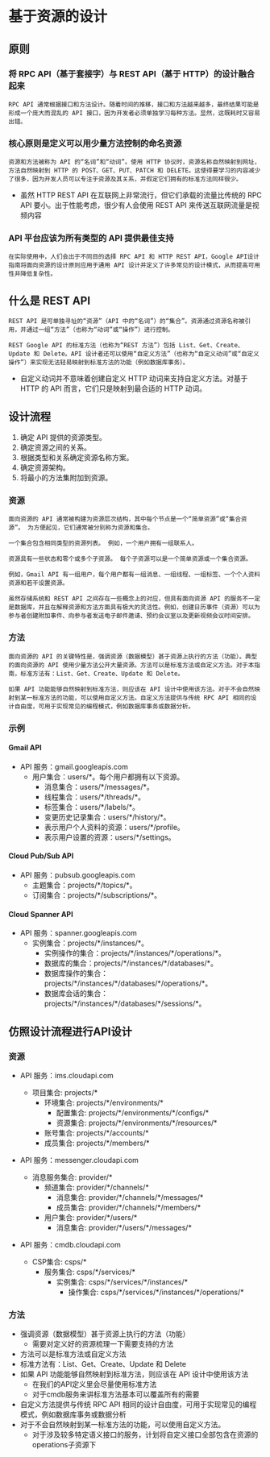 # 基于资源的设计
## 原则
### 将 RPC API（基于套接字）与 REST API（基于 HTTP）的设计融合起来    
    RPC API 通常根据接口和方法设计。随着时间的推移，接口和方法越来越多，最终结果可能是形成一个庞大而混乱的 API 接口，因为开发者必须单独学习每种方法。显然，这既耗时又容易出错。

### 核心原则是定义可以用少量方法控制的命名资源
    资源和方法被称为 API 的“名词”和“动词”。使用 HTTP 协议时，资源名称自然映射到网址，方法自然映射到 HTTP 的 POST、GET、PUT、PATCH 和 DELETE。这使得要学习的内容减少了很多，因为开发人员可以专注于资源及其关系，并假定它们拥有的标准方法同样很少。

* 虽然 HTTP REST API 在互联网上非常流行，但它们承载的流量比传统的 RPC API 要小。出于性能考虑，很少有人会使用 REST API 来传送互联网流量是视频内容

### API 平台应该为所有类型的 API 提供最佳支持
    在实际使用中，人们会出于不同目的选择 RPC API 和 HTTP REST API，Google API设计指南将面向资源的设计原则应用于通用 API 设计并定义了许多常见的设计模式，从而提高可用性并降低复杂性。

## 什么是 REST API
    REST API 是可单独寻址的“资源”（API 中的“名词”）的“集合”。资源通过资源名称被引用，并通过一组“方法”（也称为“动词”或“操作”）进行控制。

    REST Google API 的标准方法（也称为“REST 方法”）包括 List、Get、Create、Update 和 Delete。API 设计者还可以使用“自定义方法”（也称为“自定义动词”或“自定义操作”）来实现无法轻易映射到标准方法的功能（例如数据库事务）。

* 自定义动词并不意味着创建自定义 HTTP 动词来支持自定义方法。对基于 HTTP 的 API 而言，它们只是映射到最合适的 HTTP 动词。

## 设计流程

1. 确定 API 提供的资源类型。
2. 确定资源之间的关系。
3. 根据类型和关系确定资源名称方案。
4. 确定资源架构。
5. 将最小的方法集附加到资源。
### 资源
    面向资源的 API 通常被构建为资源层次结构，其中每个节点是一个“简单资源”或“集合资源”。 为方便起见，它们通常被分别称为资源和集合。

    一个集合包含相同类型的资源列表。 例如，一个用户拥有一组联系人。

    资源具有一些状态和零个或多个子资源。 每个子资源可以是一个简单资源或一个集合资源。

    例如，Gmail API 有一组用户，每个用户都有一组消息、一组线程、一组标签、一个个人资料资源和若干设置资源。

    虽然存储系统和 REST API 之间存在一些概念上的对应，但具有面向资源 API 的服务不一定是数据库，并且在解释资源和方法方面具有极大的灵活性。例如，创建日历事件（资源）可以为参与者创建附加事件、向参与者发送电子邮件邀请、预约会议室以及更新视频会议时间安排。

### 方法
    面向资源的 API 的关键特性是，强调资源（数据模型）甚于资源上执行的方法（功能）。典型的面向资源的 API 使用少量方法公开大量资源。方法可以是标准方法或自定义方法。对于本指南，标准方法有：List、Get、Create、Update 和 Delete。

    如果 API 功能能够自然映射到标准方法，则应该在 API 设计中使用该方法。对于不会自然映射到某一标准方法的功能，可以使用自定义方法。自定义方法提供与传统 RPC API 相同的设计自由度，可用于实现常见的编程模式，例如数据库事务或数据分析。

### 示例
#### Gmail API
* API 服务：gmail.googleapis.com
    * 用户集合：users/\*。每个用户都拥有以下资源。
        * 消息集合：users/\*/messages/\*。
        * 线程集合：users/\*/threads/\*。
        * 标签集合：users/\*/labels/\*。
        * 变更历史记录集合：users/\*/history/\*。
        * 表示用户个人资料的资源：users/\*/profile。
        * 表示用户设置的资源：users/\*/settings。

#### Cloud Pub/Sub API
* API 服务：pubsub.googleapis.com
    * 主题集合：projects/\*/topics/\*。
    * 订阅集合：projects/\*/subscriptions/\*。

#### Cloud Spanner API
* API 服务：spanner.googleapis.com
    * 实例集合：projects/\*/instances/\*。
        * 实例操作的集合：projects/\*/instances/\*/operations/\*。
        * 数据库的集合：projects/\*/instances/\*/databases/\*。
        * 数据库操作的集合：projects/\*/instances/\*/databases/\*/operations/\*。
        * 数据库会话的集合：projects/\*/instances/\*/databases/\*/sessions/\*。
## 仿照设计流程进行API设计
### 资源
* API 服务：ims.cloudapi.com
    * 项目集合: projects/\*
        * 环境集合: projects/\*/environments/\*
            * 配置集合: projects/\*/environments/\*/configs/\*
            * 资源集合: projects/\*/environments/\*/resources/\*
        * 账号集合: projects/\*/accounts/\*
        * 成员集合: projects/\*/members/\*

* API 服务：messenger.cloudapi.com
    * 消息服务集合: provider/\*
        * 频道集合: provider/\*/channels/\*
            * 消息集合: provider/\*/channels/\*/messages/\*
            * 成员集合: provider/\*/channels/\*/members/\*
        * 用户集合: provider/\*/users/\*
            * 消息集合: provider/\*/users/\*/messages/\*
        
* API 服务：cmdb.cloudapi.com
    * CSP集合: csps/\*
        * 服务集合: csps/\*/services/\*
            * 实例集合: csps/\*/services/\*/instances/\*
                * 操作集合: csps/\*/services/\*/instances/\*/operations/\*

### 方法
* 强调资源（数据模型）甚于资源上执行的方法（功能）
    * 需要对定义好的资源梳理一下需要支持的方法
* 方法可以是标准方法或自定义方法
* 标准方法有：List、Get、Create、Update 和 Delete
* 如果 API 功能能够自然映射到标准方法，则应该在 API 设计中使用该方法
    * 在我们的API定义里会尽量使用标准方法
    * 对于cmdb服务来讲标准方法基本可以覆盖所有的需要
* 自定义方法提供与传统 RPC API 相同的设计自由度，可用于实现常见的编程模式，例如数据库事务或数据分析
* 对于不会自然映射到某一标准方法的功能，可以使用自定义方法。
    * 对于涉及较多特定语义接口的服务，计划将自定义接口全部包含在资源的operations子资源下


